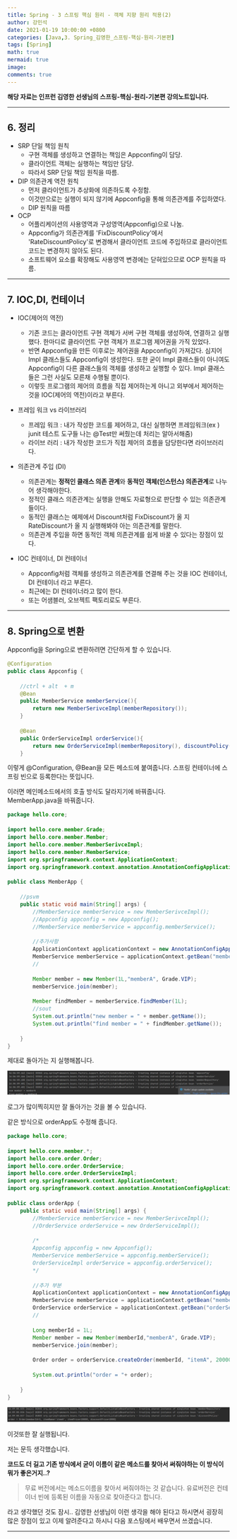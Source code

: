 ```yaml
---
title: Spring - 3 스프링 핵심 원리 - 객체 지향 원리 적용(2)
author: 강민석
date: 2021-01-19 10:00:00 +0800
categories: [Java,3. Spring_김영한_스프링-핵심-원리-기본편]
tags: [Spring]
math: true
mermaid: true
image: 
comments: true
---
```


**해당 자료는 인프런 김영한 선생님의 스프링-핵심-원리-기본편 강의노트입니다.**

-----

## **6. 정리** ##

- SRP 단일 책임 원칙
    + 구현 객체를 생성하고 연결하는 책임은 Appconfing이 담당.
    + 클라이언트 객체는 실행하는 책임만 담당.
    + 따라서 SRP 단일 책임 원칙을 따름.
- DIP 의존관계 역전 원칙
    + 먼저 클라이언트가 추상화에 의존하도록 수정함.
    + 이것만으로는 실행이 되지 않기에 Appconfig을 통해 의존관계를 주입하였다.
    + DIP 원칙을 따름
- OCP
    + 어플리케이션의 사용영역과 구성영역(Appconfig)으로 나눔.
    + Appconfig가 의존관계를 'FixDiscountPolicy'에서 'RateDiscountPolicy'로 변경해서 클라이언트 코드에 주입하므로 클라이언트 코드는 변경하지 않아도 된다.
    + 소프트웨어 요소를 확장해도 사용영역 변경에는 닫혀있으므로 OCP 원칙을 따름.

-----  

## **7. IOC,DI, 컨테이너** ##

- IOC(제어의 역전)
    + 기존 코드는 클라이언트 구현 객체가 서버 구현 객체를 생성하여, 연결하고 실행했다. 한마디로 클라이언트 구현 객체가 프로그램 제어권을 가직 있었다.
    + 반면 Appconfig을 만든 이후로는 제어권을 Appconfig이 가져갔다. 심지어 Impl 클래스들도 Appconfig이 생성한다. 또한 굳이 Impl 클래스들이 아니여도 Appconfig이 다른 클래스들의 객체를 생성하고 실행할 수 있다. Impl 클래스들은 그런 사실도 모른채 수행될 뿐이다.
    + 이렇듯 프로그램의 제어의 흐름을 직접 제어하는게 아니고 외부에서 제어하는 것을 IOC(제어의 역전)이라고 부른다.

- 프레임 워크 vs 라이브러리
    + 프레임 워크 : 내가 작성한 코드를 제어하고, 대신 실행하면 프레임워크(ex ) junit 테스트 도구들 나는 @Test만 써줬는데 처리는 알아서해줌)
    + 라이브 러리 : 내가 작성한 코드가 직접 제어의 흐름을 담당한다면 라이브러리다.

- 의존관계 주입 (DI)
    + 의존관계는 **정적인 클래스 의존 관계**와 **동적인 객체(인스턴스) 의존관계**로 나누어 생각해야한다.
    + 정적인 클래스 의존관계는 실행을 안해도 자료형으로 판단할 수 있는 의존관계들이다.
    + 동적인 클래스는 예제에서 Discount처럼 FixDiscount가 올 지 RateDiscount가 올 지 실행해봐야 아는 의존관계를 말한다.
    + 의존관계 주입을 하면 동적인 객체 의존관계를 쉽게 바꿀 수 있다는 장점이 있다.

- IOC 컨테이너, DI 컨테이너
    + Appconfig처럼 객체를 생성하고 의존관계를 연결해 주는 것을 IOC 컨테이너, DI 컨테이너 라고 부른다.
    + 최근에는 DI 컨테이너라고 많이 한다.
    + 또는 어샘블러, 오브젝트 팩토리로도 부른다.

-----  

## **8. Spring으로 변환** ##

Appconfig을 Spring으로 변환하려면 간단하게 할 수 있습니다.

```java
@Configuration
public class Appconfig {

    //ctrl + alt  + m
    @Bean
    public MemberService memberService(){
        return new MemberSerivceImpl(memberRepository());
    }

    @Bean
    public OrderServiceImpl orderService(){
        return new OrderServiceImpl(memberRepository(), discountPolicy());
    }
```
이렇게 @Configuration, @Bean을 모든 메소드에 붙여줍니다. 스프링 컨테이너에 스프링 빈으로 등록한다는 뜻입니다.  

이러면 메인메소드에서의 호출 방식도 달라지기에 바꿔줍니다.  
MemberApp.java을 바꿔줍니다.

```java
package hello.core;

import hello.core.member.Grade;
import hello.core.member.Member;
import hello.core.member.MemberSerivceImpl;
import hello.core.member.MemberService;
import org.springframework.context.ApplicationContext;
import org.springframework.context.annotation.AnnotationConfigApplicationContext;

public class MemberApp {

    //psvm
    public static void main(String[] args) {
        //MemberService memberService = new MemberSerivceImpl();
        //Appconfig appconfig = new Appconfig();
        //MemberService memberService = appconfig.memberService();
        
        //추가사항
        ApplicationContext applicationContext = new AnnotationConfigApplicationContext(Appconfig.class);
        MemberService memberService = applicationContext.getBean("memberService", MemberService.class);
        //

        Member member = new Member(1L,"memberA", Grade.VIP);
        memberService.join(member);

        Member findMember = memberService.findMember(1L);
        //sout
        System.out.println("new member = " + member.getName());
        System.out.println("find member = " + findMember.getName());

    }
}
```

제대로 돌아가는 지 실행해봅니다.

![](/assets/img/sample/Spring/kyh_Point/C2/result2.JPG)  

로그가 많이찍히지만 잘 돌아가는 것을 볼 수 있습니다.  

같은 방식으로 orderApp도 수정해 줍니다.

```java
package hello.core;

import hello.core.member.*;
import hello.core.order.Order;
import hello.core.order.OrderService;
import hello.core.order.OrderServiceImpl;
import org.springframework.context.ApplicationContext;
import org.springframework.context.annotation.AnnotationConfigApplicationContext;

public class orderApp {
    public static void main(String[] args) {
        //MemberService memberService = new MemberSerivceImpl();
        //OrderService orderService = new OrderServiceImpl();

        /*
        Appconfig appconfig = new Appconfig();
        MemberService memberService = appconfig.memberService();
        OrderServiceImpl orderService = appconfig.orderService();
        */
        
        //추가 부분
        ApplicationContext applicationContext = new AnnotationConfigApplicationContext(Appconfig.class);
        MemberService memberService = applicationContext.getBean("memberService", MemberService.class);
        OrderService orderService = applicationContext.getBean("orderService", OrderService.class);
        //

        Long memberId = 1L;
        Member member = new Member(memberId,"memberA", Grade.VIP);
        memberService.join(member);

        Order order = orderService.createOrder(memberId, "itemA", 20000);

        System.out.println("order = "+ order);

    }
}

```

![](/assets/img/sample/Spring/kyh_Point/C2/result3.JPG)  

이것또한 잘 실행됩니다.

저는 문득 생각했습니다.  

**코드도 더 길고 기존 방식에서 굳이 이름이 같은 메소드를 찾아서 써줘야하는 이 방식이 뭐가 좋은거지..?**  
> 무료 버전에서는 메소드이름을 찾아서 써줘야하는 것 같습니다. 유료버전은 컨테이너 빈에 등록된 이름을 자동으로 찾아준다고 합니다.  


라고 생각했던 것도 잠시.. 김영한 선생님이 이런 생각을 해야 된다고 하시면서 굉장히 많은 장점이 있고 이제 알려준다고 하시니 다음 포스팅에서 배우면서 쓰겠습니다.  

------  



